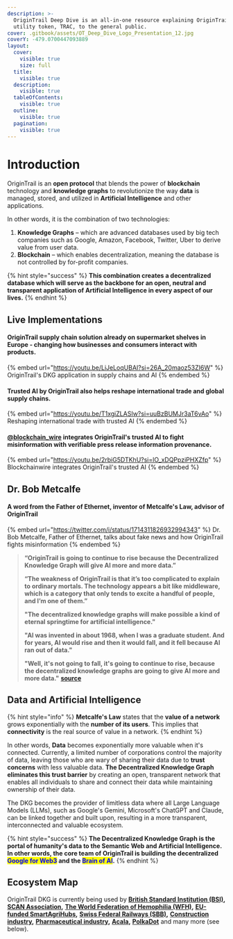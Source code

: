 ```yaml
---
description: >-
  OriginTrail Deep Dive is an all-in-one resource explaining OriginTrail and its
  utility token, TRAC, to the general public.
cover: .gitbook/assets/OT_Deep_Dive_Logo_Presentation_12.jpg
coverY: -479.0700447093889
layout:
  cover:
    visible: true
    size: full
  title:
    visible: true
  description:
    visible: true
  tableOfContents:
    visible: true
  outline:
    visible: true
  pagination:
    visible: true
---
```


# Introduction

OriginTrail is an **open protocol** that blends the power of **blockchain** technology and **knowledge graphs** to revolutionize the way **data** is managed, stored, and utilized in **Artificial Intelligence** and other applications.

In other words, it is the combination of two technologies:

1. **Knowledge Graphs** – which are advanced databases used by big tech companies such as Google, Amazon, Facebook, Twitter, Uber to derive value from user data.
2. **Blockchain** – which enables decentralization, meaning the database is not controlled by for-profit companies.

{% hint style="success" %}
**This combination creates a decentralized database which will serve as the backbone for an open, neutral and transparent application of Artificial Intelligence in every aspect of our lives.**
{% endhint %}

## Live Implementations

#### OriginTrail supply chain solution already on supermarket shelves in Europe - changing how businesses and consumers interact with products.

{% embed url="https://youtu.be/LiJeLoqUBAI?si=26A_20maoz53ZI6W" %}
OriginTrail's DKG application in supply chains and AI
{% endembed %}

#### Trusted AI by OriginTrail also helps reshape international trade and global supply chains.

{% embed url="https://youtu.be/T1xgiZLASIw?si=uuBzBUMJr3aT6vAo" %}
Reshaping international trade with trusted AI
{% endembed %}

#### [**@blockchain\_wire**](https://blockchainwire.io/press-release/blockchain-wire-integrating-trusted-ai-with-origintrail) integrates OriginTrail's trusted AI to fight misinformation with verifiable press release information provenance.

{% embed url="https://youtu.be/2rbiG5DTKhU?si=lO_xDQPpziPHXZfp" %}
Blockchainwire integrates OriginTrail's trusted AI
{% endembed %}

## Dr. Bob Metcalfe

#### A word from the Father of Ethernet, inventor of Metcalfe's Law, advisor of OriginTrail

{% embed url="https://twitter.com/i/status/1714311826932994343" %}
Dr. Bob Metcalfe, Father of Ethernet, talks about fake news and how OriginTrail fights misinformation
{% endembed %}

> **“OriginTrail is going to continue to rise because the Decentralized Knowledge Graph will give AI more and more data.”**
>
> **“The weakness of OriginTrail is that it’s too complicated to explain to ordinary mortals. The technology appears a bit like middleware, which is a category that only tends to excite a handful of people, and I’m one of them.”**
>
> **"The decentralized knowledge graphs will make possible a kind of eternal springtime for artificial intelligence."**
>
> **"AI was invented in about 1968, when I was a graduate student. And for years, AI would rise and then it would fall, and it fell because AI ran out of data."**
>
> **"Well, it's not going to fall, it's going to continue to rise, because the decentralized knowledge graphs are going to give AI more and more data."** [**source**](https://www.zdnet.com/article/ethernet-creator-metcalfe-web3-will-have-all-kinds-of-network-effects/)

## Data and Artificial Intelligence

{% hint style="info" %}
**Metcalfe's Law** states that the **value of a network** grows exponentially with the **number of its users**. This implies that **connectivity** is the real source of value in a network.
{% endhint %}

In other words, **Data** becomes exponentially more valuable when it's connected. Currently, a limited number of corporations control the majority of data, leaving those who are wary of sharing their data due to **trust concerns** with less valuable data. **The Decentralized Knowledge Graph eliminates this trust barrier** by creating an open, transparent network that enables all individuals to share and connect their data while maintaining ownership of their data.

The DKG becomes the provider of limitless data where all Large Language Models (LLMs), such as Google's Gemini, Microsoft's ChatGPT and Claude, can be linked together and built upon, resulting in a more transparent, interconnected and valuable ecosystem.

{% hint style="success" %}
**The Decentralized Knowledge Graph is the portal of humanity's data to the Semantic Web and Artificial Intelligence. In other words, the core team of OriginTrail is building the decentralized **<mark style="color:blue;">**Google for Web3**</mark>** and the **<mark style="color:blue;">**Brain of AI**</mark>**.**
{% endhint %}

## Ecosystem Map

OriginTrail DKG is currently being used by [**British Standard Institution (BSI)**](https://www.bsigroup.com/en-GB/)**,** [**SCAN Association**](https://www.scanassociation.com/)**,** [**The World Federation of Hemophilia (WFH)**](https://wfh.org/)**,** [**EU-funded SmartAgriHubs**](https://www.smartagrihubs.eu/flagship-innovation-experiment/28-FIE-decentralised-trust-in-agrifood-supply-chains)**,** [**Swiss Federal Railways (SBB)**](https://www.sbb.ch/en)**,** [**Construction industry**](https://medium.com/origintrail/european-union-supports-sustainability-of-construction-industry-with-the-buildchain-project-fcd8253b74ed)**,** [**Pharmaceutical industry**](https://medium.com/origintrail/trace-labs-the-core-development-company-of-origintrail-joins-sustainable-medicines-partnership-to-56173f134754)**,** [**Acala**](https://acala.network/)**,** [**PolkaDot**](https://polkadot.network/) and many more (see below).

<figure><img src=".gitbook/assets/image (21).png" alt=""><figcaption></figcaption></figure>
